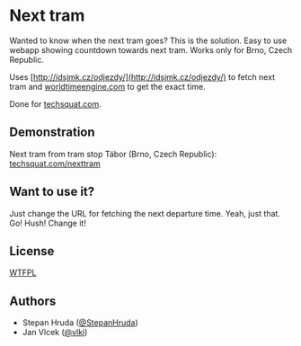 Next tram
=========

Wanted to know when the next tram goes? This is the solution. Easy to use webapp showing countdown towards next tram. Works only for Brno, Czech Republic.

Uses [http://idsjmk.cz/odjezdy/](http://idsjmk.cz/odjezdy/) to fetch next tram and [worldtimeengine.com](worldtimeengine.com) to get the exact time.

Done for [techsquat.com](http://techsquat.com).

Demonstration
-------------

Next tram from tram stop Tábor (Brno, Czech Republic): [techsquat.com/nexttram](http://techsquat.com/nexttram)

Want to use it?
---------------

Just change the URL for fetching the next departure time. Yeah, just that. Go! Hush! Change it!

License
-------

[WTFPL](http://sam.zoy.org/wtfpl/)

Authors
-------

* Stepan Hruda ([@StepanHruda](http://twitter.com/StepanHruda))
* Jan Vlcek ([@vlki](http://twitter.com/vlki))
